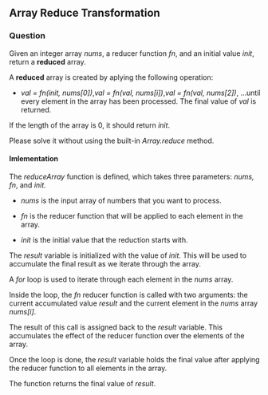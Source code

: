 ## Array Reduce Transformation

### Question 

Given an integer array *nums*, a reducer function *fn*, and an initial value *init*, return a **reduced** array.

A **reduced** array is created by aplying the following operation:
 - *val = fn(init, nums[0])*,*val = fn(val, nums[i])*,*val = fn(val, nums[2])*, ...until every element in the array has been processed.
 The final value of *val* is returned.

If the length of the array is 0, it should return *init*.

Please solve it without using the built-in *Array.reduce* method.

#### Imlementation

The *reduceArray* function is defined, which takes three parameters: *nums, fn*, and *init.*
        
- *nums* is the input array of numbers that you want to process.
        
- *fn* is the reducer function that will be applied to each element in the array.
        
- *init* is the initial value that the reduction starts with.

The *result* variable is initialized with the value of *init*. This will be used to accumulate the final result as we iterate through the array.

A *for* loop is used to iterate through each element in the *nums* array.
        
Inside the loop, the *fn* reducer function is called with two arguments: the current accumulated value *result* and the current element in the *nums* array *nums[i]*.
        
The result of this call is assigned back to the *result* variable. This accumulates the effect of the reducer function over the elements of the array.

Once the loop is done, the *result* variable holds the final value after applying the reducer function to all elements in the array.

The function returns the final value of *result*.